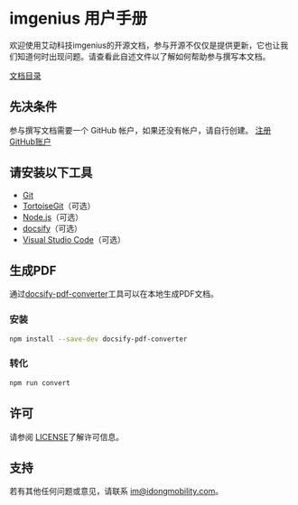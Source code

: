 # imgenius 用户手册

欢迎使用艾动科技imgenius的开源文档，参与开源不仅仅是提供更新，它也让我们知道何时出现问题。请查看此自述文件以了解如何帮助参与撰写本文档。

[文档目录](_sidebar.md)

## 先决条件

参与撰写文档需要一个 GitHub 帐户，如果还没有帐户，请自行创建。 [注册GitHub账户](https://github.com/join)

## 请安装以下工具

* [Git](https://git-scm.com/download)
* [TortoiseGit](https://tortoisegit.org/download/)（可选）
* [Node.js](https://nodejs.org/zh-cn/download/)（可选）
* [docsify](https://docsify.js.org/)（可选）
* [Visual Studio Code](https://code.visualstudio.com/Download)（可选）

## 生成PDF

通过[docsify-pdf-converter](https://github.com/meff34/docsify-to-pdf-converter)工具可以在本地生成PDF文档。

### 安装

```sh
npm install --save-dev docsify-pdf-converter
```

### 转化

```sh
npm run convert
```

## 许可

请参阅 [LICENSE](LICENSE.md)了解许可信息。

## 支持

若有其他任何问题或意见，请联系 [im@idongmobility.com](mailto:im@idongmobility.com)。
